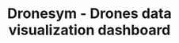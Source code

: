 ---
layout: gsoc
categories: gsoc2018
divid: dronesym1
title:  Dronesym - Drones data visualization dashboard
description: Dronesym is a platform enabling users to handle and track their drone fleets in real time. Users can have functionality to add new drones configure their flight paths and monitor their progress through a web dashboard. The project currently utilizes Firebase real-time database for updating drone statistics on screen.
expectedresults: <ul style="list-style:inherit"><li>Research on foss alternatives for Firebase giving considerations to performance and licence</li><li>Implement an abstraction layer to make it easier to change the database anytime</li><li>Test database abstraction layer with test cases</li><li>Write documentation</li></ul>
githuburl: https://github.com/scorelab/DroneSym
requiredknowledge: Angular, Python and Nodejs
possiblementors: Lasith , Raveen Perera
---